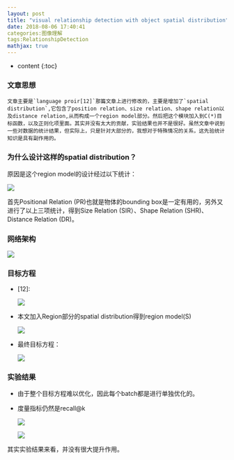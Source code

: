 ```yaml
---
layout: post
title: "visual relationship detection with object spatial distribution"
date: 2018-08-06 17:40:41
categories:图像理解
tags:RelationshipDetection
mathjax: true
---
```


* content
{:toc}
### 文章思想

	文章主要是`language proir[12]`那篇文章上进行修改的，主要是增加了`spatial distribution`,它包含了position relation、size relation、shape relation以及distance relation,从而构成一个region model部分。然后把这个模块加入到C(*)目标函数，以及正则化项里面。其实并没有太大的贡献，实验结果也并不是很好。虽然文章中说到一些对数据的统计结果，但实际上，只是针对大部分的，我想对于特殊情况的关系，这先验统计知识是具有副作用的。



### 为什么设计这样的spatial distribution？

原因是这个region model的设计经过以下统计：

![](https://ws1.sinaimg.cn/large/005IsqTWly1fu104p7p01j30te09rq4m.jpg)

首先Positional Relation (PR)也就是物体的bounding box是一定有用的，另外又进行了以上三项统计，得到Size Relation (SIR）、Shape Relation (SHR)、Distance Relation (DR)。

### 网络架构

![](https://ws1.sinaimg.cn/large/005IsqTWly1fu10568a7fj30t40fq102.jpg)

### 目标方程

- [12]:

  ![](https://ws1.sinaimg.cn/large/005IsqTWly1fu1066qrnyj30dw04c0tg.jpg)

- 本文加入Region部分的spatial distribution得到region model(S)

  ![](https://ws1.sinaimg.cn/large/005IsqTWly1fu106j9241j30er01zdfw.jpg)

- 最终目标方程：

  ![](https://ws1.sinaimg.cn/large/005IsqTWly1fu106vqqogj30ei07xdgt.jpg)



### 实验结果 

- 由于整个目标方程难以优化，因此每个batch都是进行单独优化的。

- 度量指标仍然是recall@k

  ![](https://ws1.sinaimg.cn/large/005IsqTWly1fu10767rc8j30er07gab4.jpg)

  ![](https://ws1.sinaimg.cn/large/005IsqTWly1fu107ml705j30u807fmz9.jpg)

其实实验结果来看，并没有很大提升作用。